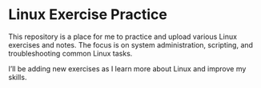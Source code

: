 # Linux Exercise Practice

This repository is a place for me to practice and upload various Linux exercises and notes. The focus is on system administration, scripting, and troubleshooting common Linux tasks.

I’ll be adding new exercises as I learn more about Linux and improve my skills.

